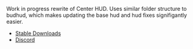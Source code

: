 
Work in progress rewrite of Center HUD. Uses similar folder structure to budhud, which makes updating the base hud and hud fixes signifigantly easier.

- [Stable Downloads](https://github.com/RoseyLemonz/center-hud/releases)
- [Discord](https://discord.gg/p5JV3k5CfE)